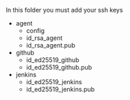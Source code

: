 In this folder you must add your ssh keys


- agent
  - config
  - id_rsa_agent
  - id_rsa_agent.pub
- github
  - id_ed25519_github  
  - id_ed25519_github.pub
- jenkins
  - id_ed25519_jenkins
  - id_ed25519_jenkins.pub
